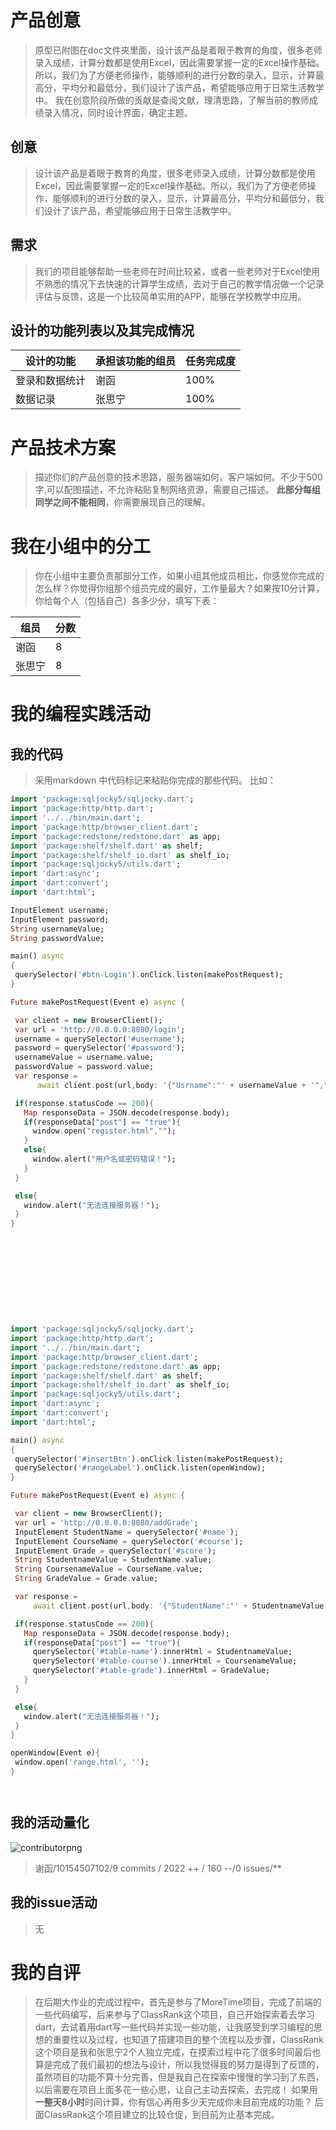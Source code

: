 # 产品创意
>原型已附图在doc文件夹里面，设计该产品是着眼于教育的角度，很多老师录入成绩，计算分数都是使用Excel，因此需要掌握一定的Excel操作基础。所以，我们为了方便老师操作，能够顺利的进行分数的录入，显示，计算最高分，平均分和最低分，我们设计了该产品，希望能够应用于日常生活教学中。
>我在创意阶段所做的贡献是查阅文献，理清思路，了解当前的教师成绩录入情况，同时设计界面，确定主题。
 

## 创意
>设计该产品是着眼于教育的角度，很多老师录入成绩，计算分数都是使用Excel，因此需要掌握一定的Excel操作基础。所以，我们为了方便老师操作，能够顺利的进行分数的录入，显示，计算最高分，平均分和最低分，我们设计了该产品，希望能够应用于日常生活教学中。

## 需求
>我们的项目能够帮助一些老师在时间比较紧，或者一些老师对于Excel使用不熟悉的情况下去快速的计算学生成绩，去对于自己的教学情况做一个记录评估与反馈，这是一个比较简单实用的APP，能够在学校教学中应用。 

## 设计的功能列表以及其完成情况

 设计的功能|承担该功能的组员|任务完成度
 --|--|--
  登录和数据统计|谢函|100%
  数据记录|张思宁|100%

# 产品技术方案
> 描述你们的产品创意的技术思路，服务器端如何，客户端如何。不少于500字,可以配图描述，不允许粘贴复制网络资源，需要自己描述。
> **此部分每组同学之间不能相同**，你需要展现自己的理解。  

# 我在小组中的分工
>你在小组中主要负责那部分工作，如果小组其他成员相比，你感觉你完成的怎么样？你觉得你组那个组员完成的最好，工作量最大？如果按10分计算，
你给每个人（包括自己）各多少分，填写下表：
  
   组员|分数
 --|--
  谢函|8
  张思宁|8

# 我的编程实践活动
## 我的代码
>采用markdown 中代码标记来粘贴你完成的那些代码。  比如：
 ```dart 
import 'package:sqljocky5/sqljocky.dart';
import 'package:http/http.dart';
import '../../bin/main.dart';
import 'package:http/browser_client.dart';
import 'package:redstone/redstone.dart' as app;
import 'package:shelf/shelf.dart' as shelf;
import 'package:shelf/shelf_io.dart' as shelf_io;
import 'package:sqljocky5/utils.dart';
import 'dart:async';
import 'dart:convert';
import 'dart:html';

InputElement username;
InputElement password;
String usernameValue;
String passwordValue;

main() async
{
  querySelector('#btn-Login').onClick.listen(makePostRequest);
}

Future makePostRequest(Event e) async {

  var client = new BrowserClient();
  var url = 'http://0.0.0.0:8080/login';
  username = querySelector('#username');
  password = querySelector('#password');
  usernameValue = username.value;
  passwordValue = password.value;
  var response =
       await client.post(url,body: '{"Usrname":"' + usernameValue + '","Password":"' + passwordValue + '"}');

  if(response.statusCode == 200){
    Map responseData = JSON.decode(response.body);
    if(responseData["post"] == "true"){
      window.open("register.html","");
    }
    else{
      window.alert("用户名或密码错误！");
    }
  }

  else{
    window.alert("无法连接服务器！");
  }
}











import 'package:sqljocky5/sqljocky.dart';
import 'package:http/http.dart';
import '../../bin/main.dart';
import 'package:http/browser_client.dart';
import 'package:redstone/redstone.dart' as app;
import 'package:shelf/shelf.dart' as shelf;
import 'package:shelf/shelf_io.dart' as shelf_io;
import 'package:sqljocky5/utils.dart';
import 'dart:async';
import 'dart:convert';
import 'dart:html';

main() async
{
  querySelector('#insertBtn').onClick.listen(makePostRequest);
  querySelector('#rangeLabel').onClick.listen(openWindow);
}

Future makePostRequest(Event e) async {

  var client = new BrowserClient();
  var url = 'http://0.0.0.0:8080/addGrade';
  InputElement StudentName = querySelector('#name');
  InputElement CourseName = querySelector('#course');
  InputElement Grade = querySelector('#score');
  String StudentnameValue = StudentName.value;
  String CoursenameValue = CourseName.value;
  String GradeValue = Grade.value;

  var response =
      await client.post(url,body: '{"StudentName":"' + StudentnameValue + '","CourseName":"' + CoursenameValue + '","Grade":"' + GradeValue + '"}');

  if(response.statusCode == 200){
    Map responseData = JSON.decode(response.body);
    if(responseData["post"] == "true"){
      querySelector('#table-name').innerHtml = StudentnameValue;
      querySelector('#table-course').innerHtml = CoursenameValue;
      querySelector('#table-grade').innerHtml = GradeValue;
    }
  }

  else{
    window.alert("无法连接服务器！");
  }
}

openWindow(Event e){
  window.open('range.html', '');
}




```

  
## 我的活动量化

![contributorpng](https://github.com/ECNU-DEIT-2015/ClassRank/blob/master/doc/%E5%B7%A5%E4%BD%9C%E9%87%8F.png)


>  谢函/10154507102/9 commits / 2022 ++ / 160 --/0 issues/**  

## 我的issue活动
>无


# 我的自评
> 在后期大作业的完成过程中，首先是参与了MoreTime项目，完成了前端的一些代码编写，后来参与了ClassRank这个项目，自己开始探索着去学习dart，去试着用dart写一些代码并实现一些功能，让我感受到学习编程的思想的重要性以及过程，也知道了搭建项目的整个流程以及步骤，ClassRank这个项目是我和张思宁2个人独立完成，在摸索过程中花了很多时间最后也算是完成了我们最初的想法与设计，所以我觉得我的努力是得到了反馈的，虽然项目的功能不算十分完善，但是我自己在探索中慢慢的学习到了东西，以后需要在项目上面多花一些心思，让自己主动去探索，去完成！
> 如果用**一整天8小时**时间计算，你有信心再用多少天完成你未目前完成的功能？
后面ClassRank这个项目建立的比较仓促，到目前为止基本完成。

